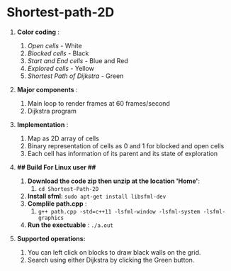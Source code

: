 # Shortest-path-2D

1. **Color coding** :
	1. *Open cells* - White
	2. *Blocked cells* - Black
	3. *Start and End cells* - Blue and Red
	4. *Explored cells* - Yellow
	5. *Shortest Path of Dijkstra* - Green

2. **Major components** :
	1. Main loop to render frames at 60 frames/second
	2. Dijkstra program

3. **Implementation** :
	1. Map as 2D array of cells
	2. Binary representation of cells as 0 and 1 for blocked and open cells
	3. Each cell has information of its parent and its state of exploration


4. **## Build For Linux user ##**
	1. **Download the code zip then unzip at the location 'Home'**:
		1. `cd Shortest-Path-2D` 
	2. **Install sfml**: `sudo apt-get install libsfml-dev`
	3. **Complile path.cpp** :
		1. `g++ path.cpp -std=c++11 -lsfml-window -lsfml-system -lsfml-graphics`
	4. **Run the exectuable** : `./a.out`

3. **Supported operations:**
	1.  You can left click on blocks to draw black walls on the grid.
	2.  Search using either Dijkstra by clicking the Green button.
